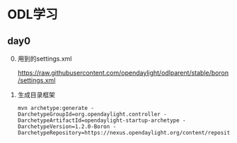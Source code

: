 # ODL学习

## day0

0. 用到的settings.xml

     https://raw.githubusercontent.com/opendaylight/odlparent/stable/boron/settings.xml

1. 生成目录框架
   ```shell
   mvn archetype:generate -DarchetypeGroupId=org.opendaylight.controller -DarchetypeArtifactId=opendaylight-startup-archetype -DarchetypeVersion=1.2.0-Boron -DarchetypeRepository=https://nexus.opendaylight.org/content/repositories/public/
   ```

